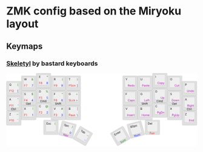 # ZMK config based on the Miryoku layout

## Keymaps

### [Skeletyl](https://bastardkb.com/skeletyl/) by bastard keyboards

![Skeletyl Miryoku layout](docs/keymap.svg)
